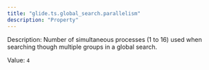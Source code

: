 ```yaml
---
title: "glide.ts.global_search.parallelism"
description: "Property"
---
```


Description: Number of simultaneous processes (1 to 16) used when searching though multiple groups in a global search.

Value: `4`